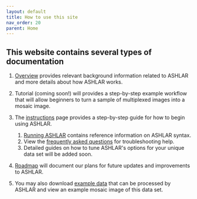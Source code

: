 ```yaml
---
layout: default
title: How to use this site
nav_order: 20
parent: Home
---
```


## This website contains several types of documentation

1. [Overview](./overview/overview-land.html) provides relevant background information related to ASHLAR and more details about how ASHLAR works.  

2. Tutorial (coming soon!) will provides a step-by-step example workflow that will allow beginners to turn a sample of multiplexed images  into a mosaic image.  

3. The [instructions](./instructions/) page provides a step-by-step guide for how to begin using ASHLAR. 
	1. [Running ASHLAR](./instructions/running.html) contains reference information on ASHLAR syntax. 
	2. View the [frequently asked questions](./instructions/FAQ.html) for troubleshooting help.
	3. Detailed guides on how to tune ASHLAR's options for your unique data set will be added soon. 

4. [Roadmap](./roadmap/) will document our plans for future updates and improvements to ASHLAR. 

5. You may also download [example data](./dataset.html) that can be processed by ASHLAR and view an example mosaic image of this data set. 
